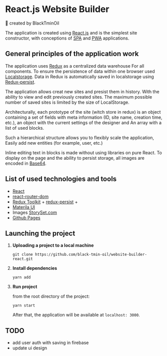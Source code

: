# React.js Website Builder

:black_heart: created by BlackTminOil
 
The application is created using [React.js](https://reactjs.org/)
and is the simplest site constructor, with conceptions of
[SPA](https://wikipedia.org/wiki/)
and [PWA](https://web.dev/progressive-web-appsis/) applications. 

## <a name="architecture"></a>General principles of the application work

The application uses [Redux](https://redux.js.org/) as a centralized data warehouse
For all components. To ensure the persistence of data within one browser used
[Localstorage](https://developer.mozilla.org/en/docs/web/api/window/localstorage).
Data in Redux is automatically saved in localstorage using
[Redux-persist](https://github.com/rt2zz/redux-persist).

The application allows creat new sites and presist them in history.
With the ability to view and edit previously created sites.
The maximum possible number of saved sites is limited by the size of LocalStorage.

Architecturally, each prototype of the site (witch store in redux) is an object containing a set of fields
with meta information (ID, site name, creation time, etc.), an object with the current settings of the designer and
An array with a list of used blocks.

Such a hierarchical structure allows you to flexibly scale the application,
Easily add new entities (for example, user, etc.)

Inline editing text in blocks is made without using libraries on pure React.
To display on the page and the ability to persist storage, all images are encoded
in [Base64](https://en.wikipedia.org/wiki/base64).

## <a name="tools"></a>List of used technologies and tools

- [React](https://reactjs.org/)
- [react-router-dom](https://reactrouter.com)
- [Redux Toolkit](https://redux-toolkit.js.org/) +
[redux-persist](https://github.com/rt2zz/redux-persist) +
- [Materila UI](https://mui.com/)
- Images [StorySet.com](https://storyset.com/web)
- [Github Pages](https://pages.github.com/)

## <a name="dev"></a>Launching the project

1. **Uploading a project to a local machine**

    ```
    git clone https://github.com/black-tmin-oil/website-builder-react.git
    ```

2. **Install dependencies**

    ```
    yarn add
    ```

3. **Run project**

    from the root directory of the project:

    ```
    yarn start
   ```
   After that, the application will be available at `localhost: 3000`. 


## <a name="tools"></a>TODO

- add user auth with saving in firebase
- update ui design